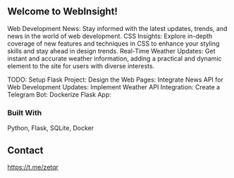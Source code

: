 
<!-- ABOUT THE PROJECT -->
## Welcome to WebInsight! 

Web Development News: Stay informed with the latest updates, trends, and news in the world of web development.
CSS Insights: Explore in-depth coverage of new features and techniques in CSS to enhance your styling skills and stay ahead in design trends.
Real-Time Weather Updates: Get instant and accurate weather information, adding a practical and dynamic element to the site for users with diverse interests.

TODO:
Setup Flask Project:
    Design the Web Pages:
        Integrate News API for Web Development Updates:
            Implement Weather API Integration:
                Create a Telegram Bot:
                    Dockerize Flask App:

### Built With
 Python, Flask, SQLite, Docker
 
<!-- ROADMAP -->

<!-- ## Roadmap
- [x] placeholder
- [ ] placeholder
    - [ ] placeholder -->


<!-- CONTACT -->
## Contact

https://t.me/zetqr
